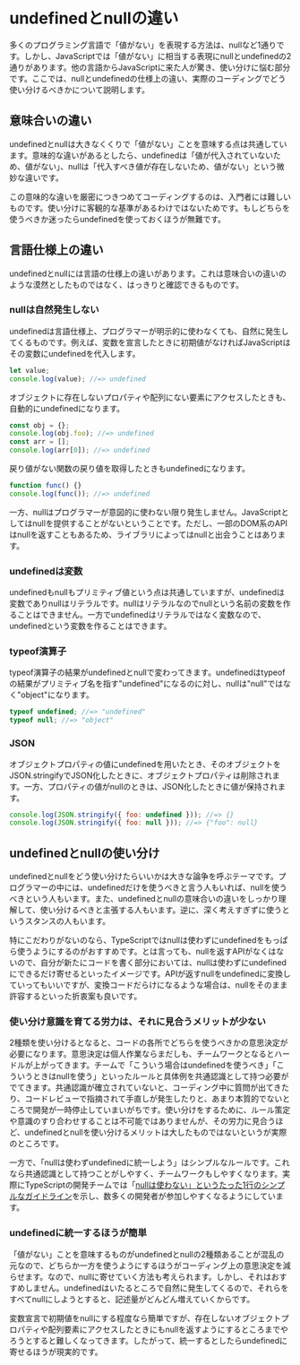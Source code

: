 # undefinedとnullの違い

多くのプログラミング言語で「値がない」を表現する方法は、nullなど1通りです。しかし、JavaScriptでは「値がない」に相当する表現にnullとundefinedの2通りがあります。他の言語からJavaScriptに来た人が驚き、使い分けに悩む部分です。ここでは、nullとundefinedの仕様上の違い、実際のコーディングでどう使い分けるべきかについて説明します。

## 意味合いの違い

undefinedとnullは大きなくくりで「値がない」ことを意味する点は共通しています。意味的な違いがあるとしたら、undefinedは「値が代入されていないため、値がない」、nullは「代入すべき値が存在しないため、値がない」という微妙な違いです。

この意味的な違いを厳密につきつめてコーディングするのは、入門者には難しいものです。使い分けに客観的な基準があるわけではないためです。もしどちらを使うべきか迷ったらundefinedを使っておくほうが無難です。

## 言語仕様上の違い

undefinedとnullには言語の仕様上の違いがあります。これは意味合いの違いのような漠然としたものではなく、はっきりと確認できるものです。

### nullは自然発生しない

undefinedは言語仕様上、プログラマーが明示的に使わなくても、自然に発生してくるものです。例えば、変数を宣言したときに初期値がなければJavaScriptはその変数にundefinedを代入します。

```javascript
let value;
console.log(value); //=> undefined
```

オブジェクトに存在しないプロパティや配列にない要素にアクセスしたときも、自動的にundefinedになります。

```javascript
const obj = {};
console.log(obj.foo); //=> undefined
const arr = [];
console.log(arr[0]); //=> undefined
```

戻り値がない関数の戻り値を取得したときもundefinedになります。

```javascript
function func() {}
console.log(func()); //=> undefined
```

一方、nullはプログラマーが意図的に使わない限り発生しません。JavaScriptとしてはnullを提供することがないということです。ただし、一部のDOM系のAPIはnullを返すこともあるため、ライブラリによってはnullと出会うことはあります。

### undefinedは変数

undefinedもnullもプリミティブ値という点は共通していますが、undefinedは変数でありnullはリテラルです。nullはリテラルなのでnullという名前の変数を作ることはできません。一方でundefinedはリテラルではなく変数なので、undefinedという変数を作ることはできます。

### typeof演算子

typeof演算子の結果がundefinedとnullで変わってきます。undefinedはtypeofの結果がプリミティブ名を指す"undefined"になるのに対し、nullは"null"ではなく"object"になります。

```javascript
typeof undefined; //=> "undefined"
typeof null; //=> "object"
```

### JSON

オブジェクトプロパティの値にundefinedを用いたとき、そのオブジェクトをJSON.stringifyでJSON化したときに、オブジェクトプロパティは削除されます。一方、プロパティの値がnullのときは、JSON化したときに値が保持されます。

```javascript
console.log(JSON.stringify({ foo: undefined })); //=> {}
console.log(JSON.stringify({ foo: null })); //=> {"foo": null}
```

## undefinedとnullの使い分け

undefinedとnullをどう使い分けたらいいかは大きな論争を呼ぶテーマです。プログラマーの中には、undefinedだけを使うべきと言う人もいれば、nullを使うべきという人もいます。また、undefinedとnullの意味合いの違いをしっかり理解して、使い分けるべきと主張する人もいます。逆に、深く考えすぎずに使うというスタンスの人もいます。

特にこだわりがないのなら、TypeScriptではnullは使わずにundefinedをもっぱら使うようにするのがおすすめです。とは言っても、nullを返すAPIがなくはないので、自分が新たにコードを書く部分においては、nullは使わずにundefinedにできるだけ寄せるといったイメージです。APIが返すnullをundefinedに変換していってもいいですが、変換コードだらけになるような場合は、nullをそのまま許容するといった折衷案も良いです。

### 使い分け意識を育てる労力は、それに見合うメリットが少ない

2種類を使い分けるとなると、コードの各所でどちらを使うべきかの意思決定が必要になります。意思決定は個人作業ならまだしも、チームワークとなるとハードルが上がってきます。チームで「こういう場合はundefinedを使うべき」「こういうときはnullを使う」といったルールと具体例を共通認識として持つ必要がでてきます。共通認識が確立されていないと、コーディング中に質問が出てきたり、コードレビューで指摘されて手直しが発生したりと、あまり本質的でないところで開発が一時停止していまいがちです。使い分けをするために、ルール策定や意識のすり合わせすることは不可能ではありませんが、その労力に見合うほど、undefinedとnullを使い分けるメリットは大したものではないというが実際のところです。

一方で、「nullは使わずundefinedに統一しよう」はシンプルなルールです。これなら共通認識として持つことがしやすく、チームワークもしやすくなります。実際にTypeScriptの開発チームでは「[nullは使わない」というたった1行のシンプルなガイドライン](https://github.com/Microsoft/TypeScript/wiki/Coding-guidelines#null-and-undefined)を示し、数多くの開発者が参加しやすくなるようにしています。

### undefinedに統一するほうが簡単

「値がない」ことを意味するものがundefinedとnullの2種類あることが混乱の元なので、どちらか一方を使うようにするほうがコーディング上の意思決定を減らせます。なので、nullに寄せていく方法も考えられます。しかし、それはおすすめしません。undefinedはいたるところで自然に発生してくるので、それらをすべてnullにしようとすると、記述量がどんどん増えていくからです。

変数宣言で初期値をnullにする程度なら簡単ですが、存在しないオブジェクトプロパティや配列要素にアクセスしたときにもnullを返すようにするところまでやろうとすると難しくなってきます。したがって、統一するとしたらundefinedに寄せるほうが現実的です。

